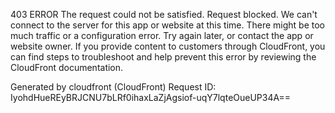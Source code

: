 403 ERROR
The request could not be satisfied.
Request blocked. We can't connect to the server for this app or website at this time. There might be too much traffic or a configuration error. Try again later, or contact the app or website owner.
If you provide content to customers through CloudFront, you can find steps to troubleshoot and help prevent this error by reviewing the CloudFront documentation.

Generated by cloudfront (CloudFront)
Request ID: IyohdHueREyBRJCNU7bLRf0ihaxLaZjAgsiof-uqY7lqteOueUP34A==
